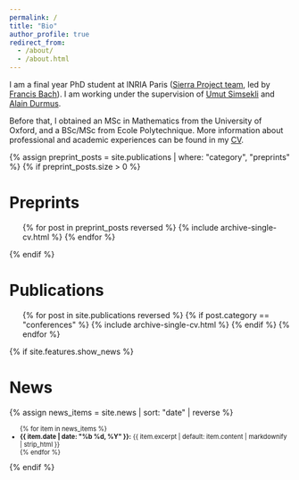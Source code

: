 ```yaml
---
permalink: /
title: "Bio"
author_profile: true
redirect_from: 
  - /about/
  - /about.html
---
```


I am a final year PhD student at INRIA Paris ([Sierra Project team](https://sierra-mlopt.github.io), led by [Francis Bach](https://www.di.ens.fr/~fbach/)). I am working under the supervision of [Umut Simsekli](https://www.di.ens.fr/umut.simsekli/) and [Alain Durmus](https://alain.perso.math.cnrs.fr).

Before that, I obtained an MSc in Mathematics from the University of Oxford, and a BSc/MSc from Ecole Polytechnique. More information about professional and academic experiences can be found in my [CV](/files/dario_resume.pdf).

<!-- 
**Join our reading group on diffusion models** I am co-organising a discussion-based reading group on *generative models, diffusion models and related topics* in Inria Paris, taking place once every 2-3 weeks. If you would like to join just send me an e-mail. 
- [Here](https://docs.google.com/document/d/1XxFj70hNiBjkjQEWdlCd2U499FIhGfAiaW9Ud5xz_tE/edit?usp=sharing) is a selection of relevant articles to inspire presentations and discussions
- [Here](https://docs.google.com/document/d/1sjmmSj1XZW126yRTvy56WnQnU8vZqqdKuOVbKOXXjXw/edit?usp=sharing) is a schedule of upcoming sessions and potential topics. -->

{% assign preprint_posts = site.publications | where: "category", "preprints" %}
{% if preprint_posts.size > 0 %}
# Preprints

<ul>{% for post in preprint_posts reversed %}
  {% include archive-single-cv.html %}
{% endfor %}</ul>
{% endif %}

# Publications
<ul>{% for post in site.publications reversed %}
  {% if post.category == "conferences" %}
    {% include archive-single-cv.html %}
  {% endif %}
{% endfor %}</ul>

{% if site.features.show_news %}
# News

{% assign news_items = site.news | sort: "date" | reverse %}
<ul class="news-list" style="font-size: 0.8em;">
{% for item in news_items %}
  <li><strong>{{ item.date | date: "%b %d, %Y" }}:</strong> {{ item.excerpt | default: item.content | markdownify | strip_html }}</li>
{% endfor %}
</ul>
{% endif %}
